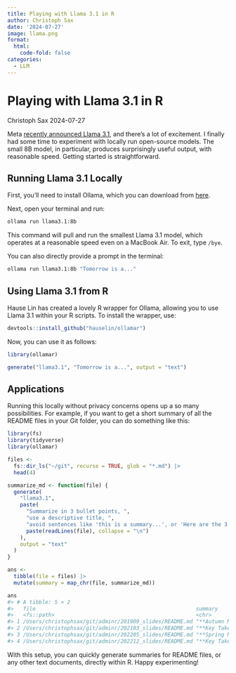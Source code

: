 ```yaml
---
title: Playing with Llama 3.1 in R
author: Christoph Sax
date: '2024-07-27'
image: llama.png
format:
  html:
    code-fold: false
categories:
  - LLM
---
```



# Playing with Llama 3.1 in R
Christoph Sax
2024-07-27

Meta [recently announced Llama 3.1](https://ai.meta.com/blog/meta-llama-3-1/), and there’s a lot of excitement. I finally had some time to experiment with locally run open-source models. The small 8B model, in particular, produces surprisingly useful output, with reasonable speed. Getting started is straightforward.

## Running Llama 3.1 Locally

First, you’ll need to install Ollama, which you can download from [here](https://ollama.com/download).

Next, open your terminal and run:

``` sh
ollama run llama3.1:8b
```

This command will pull and run the smallest Llama 3.1 model, which operates at a reasonable speed even on a MacBook Air. To exit, type `/bye`.

You can also directly provide a prompt in the terminal:

``` sh
ollama run llama3.1:8b "Tomorrow is a..."
```

## Using Llama 3.1 from R

Hause Lin has created a lovely R wrapper for Ollama, allowing you to use Llama 3.1 within your R scripts. To install the wrapper, use:

``` r
devtools::install_github("hauselin/ollamar")
```

Now, you can use it as follows:

``` r
library(ollamar)

generate("llama3.1", "Tomorrow is a...", output = "text")
```

## Applications

Running this locally without privacy concerns opens up a so many possibilities. For example, if you want to get a short summary of all the README files in your Git folder, you can do something like this:

``` r
library(fs)
library(tidyverse)
library(ollamar)

files <-
  fs::dir_ls("~/git", recurse = TRUE, glob = "*.md") |>
  head(4)

summarize_md <- function(file) {
  generate(
    "llama3.1",
    paste(
      "Summarize in 3 bullet points, ",
      "use a descriptive title, ",
      "avoid sentences like 'this is a summary...', or 'Here are the 3 bullet points...'.",
      paste(readLines(file), collapse = "\n")
    ),
    output = "text"
  )
}

ans <-
  tibble(file = files) |>
  mutate(summary = map_chr(file, summarize_md))

ans
#> # A tibble: 5 × 2
#>   file                                                   summary
#>   <fs::path>                                             <chr>
#> 1 /Users/christophsax/git/adminr/201909_slides/README.md "**Autumn Meetup Highl…
#> 2 /Users/christophsax/git/adminr/202103_slides/README.md "**Key Takeaways from …
#> 3 /Users/christophsax/git/adminr/202205_slides/README.md "**Spring Meetup 2022 …
#> 4 /Users/christophsax/git/adminr/202212_slides/README.md "**Key Takeaways from …
```

With this setup, you can quickly generate summaries for README files, or any other text documents, directly within R. Happy experimenting!
